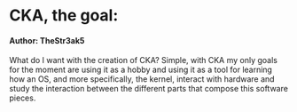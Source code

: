 # CKA, the goal:
#### Author: TheStr3ak5

What do I want with the creation of CKA?
Simple, with CKA my only goals for the moment are using it as a hobby and using it as a tool for learning how an OS, and 
more specifically, the kernel, interact with hardware and study the interaction between the different parts that compose this
software pieces.
